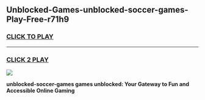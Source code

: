 
## Unblocked-Games-unblocked-soccer-games-Play-Free-r71h9
<h3>
<a href="https://premium76.site?title=unblocked-soccer-games&ref=23A">CLICK TO PLAY</a></h3>
<hr>

<h3>
<a href="https://premium76.site?title=unblocked-soccer-games&ref=23A">CLICK 2 PLAY</a>
  
</h3>

<a href="https://premium76.site?title=unblocked-soccer-games&ref=23A"><img src="https://clearcache.store/games.png"></a>


**unblocked-soccer-games games unblocked: Your Gateway to Fun and Accessible Online Gaming**
